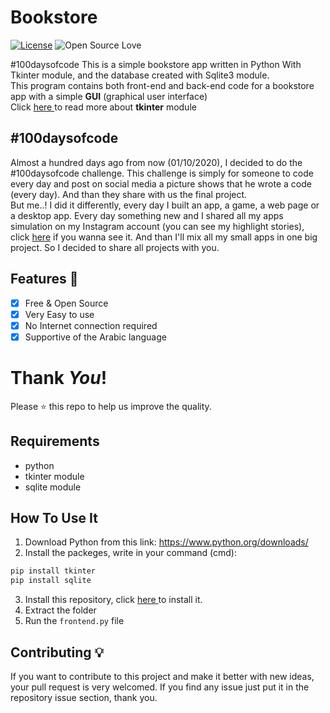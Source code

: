 # Bookstore
[![License](https://img.shields.io/badge/License-Apache%202.0-blue.svg)](LICENSE)
![Open Source Love](https://badges.frapsoft.com/os/v1/open-source.svg?v=102)

#100daysofcode This is a simple bookstore app written in Python With Tkinter module, and the database created with Sqlite3 module.<br>
This program contains both front-end and back-end code for a bookstore app with a simple **GUI** (graphical user interface)<br>
Click <a href="https://docs.python.org/3/library/tk.html" > here </a> to read more about **tkinter** module

## #100daysofcode
Almost a hundred days ago from now (01/10/2020), I decided to do the #100daysofcode challenge. This challenge is simply for someone to code every day and post on social media a picture shows that he wrote a code (every day). And than they share with us the final project.<br>
But me..! I did it differently, every day I built an app, a game, a web page or a desktop app. Every day something new and I shared all my apps simulation on my Instagram account (you can see my highlight stories), click <a href='https://instagram.com/medyanis_hiou'>here</a> if you wanna see it. And than I'll mix all my small apps in one big project. So I decided to share all projects with you.<br>

## Features :dart:
* [x] Free & Open Source
* [x] Very Easy to use
* [x] No Internet connection required
* [x] Supportive of the Arabic language

# Thank _You_!
Please :star: this repo to help us improve the quality.

## Requirements
* python
* tkinter module
* sqlite module

## How To Use It
1. Download Python from this link: https://www.python.org/downloads/
2. Install the packeges, write in your command (cmd):
```bash
pip install tkinter
pip install sqlite
```
3. Install this repository, click <a href="https://github.com/mohamedyanis/bookstore/archive/master.zip"> here </a> to install it.
4. Extract the folder
5. Run the ```frontend.py``` file

## Contributing 💡
If you want to contribute to this project and make it better with new ideas, your pull request is very welcomed.
If you find any issue just put it in the repository issue section, thank you.
